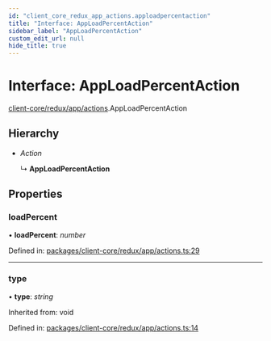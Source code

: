 ```yaml
---
id: "client_core_redux_app_actions.apploadpercentaction"
title: "Interface: AppLoadPercentAction"
sidebar_label: "AppLoadPercentAction"
custom_edit_url: null
hide_title: true
---
```


# Interface: AppLoadPercentAction

[client-core/redux/app/actions](../modules/client_core_redux_app_actions.md).AppLoadPercentAction

## Hierarchy

* *Action*

  ↳ **AppLoadPercentAction**

## Properties

### loadPercent

• **loadPercent**: *number*

Defined in: [packages/client-core/redux/app/actions.ts:29](https://github.com/xr3ngine/xr3ngine/blob/5a0f83ed8/packages/client-core/redux/app/actions.ts#L29)

___

### type

• **type**: *string*

Inherited from: void

Defined in: [packages/client-core/redux/app/actions.ts:14](https://github.com/xr3ngine/xr3ngine/blob/5a0f83ed8/packages/client-core/redux/app/actions.ts#L14)

